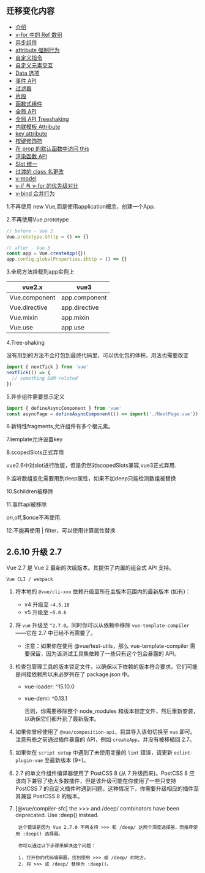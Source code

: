 ## 迁移变化内容

-   [介绍](https://www.bookstack.cn/read/vue-3.0-zh/15a0993c4926bec1.md)
-   [v-for 中的 Ref 数组](https://www.bookstack.cn/read/vue-3.0-zh/e171a635a4b49b03.md)
-   [异步组件](https://www.bookstack.cn/read/vue-3.0-zh/cd0b788c9e39cf48.md)
-   [attribute 强制行为](https://www.bookstack.cn/read/vue-3.0-zh/a1798e58e4dd5d8d.md)
-   [自定义指令](https://www.bookstack.cn/read/vue-3.0-zh/6c8f14446cde00fa.md)
-   [自定义元素交互](https://www.bookstack.cn/read/vue-3.0-zh/bf11790c67db7f03.md)
-   [Data 选项](https://www.bookstack.cn/read/vue-3.0-zh/eae1660ba011b414.md)
-   [事件 API](https://www.bookstack.cn/read/vue-3.0-zh/f3e04fad32d270d2.md)
-   [过滤器](https://www.bookstack.cn/read/vue-3.0-zh/b3c15fea5d9216ac.md)
-   [片段](https://www.bookstack.cn/read/vue-3.0-zh/311688527620a948.md)
-   [函数式组件](https://www.bookstack.cn/read/vue-3.0-zh/b62f3dbf0377a1eb.md)
-   [全局 API](https://www.bookstack.cn/read/vue-3.0-zh/b62e32b0a4722d1e.md)
-   [全局 API Treeshaking](https://www.bookstack.cn/read/vue-3.0-zh/9a639bd219402038.md)
-   [内联模板 Attribute](https://www.bookstack.cn/read/vue-3.0-zh/599cb7518d7ea915.md)
-   [key attribute](https://www.bookstack.cn/read/vue-3.0-zh/953f3b9719a0389a.md)
-   [按键修饰符](https://www.bookstack.cn/read/vue-3.0-zh/042235eaf42161b8.md)
-   [在 prop 的默认函数中访问 this](https://www.bookstack.cn/read/vue-3.0-zh/715c9fc8d10870ad.md)
-   [渲染函数 API](https://www.bookstack.cn/read/vue-3.0-zh/20f302abaeefe7e9.md)
-   [Slot 统一](https://www.bookstack.cn/read/vue-3.0-zh/84795b9f156c8e42.md)
-   [过渡的 class 名更改](https://www.bookstack.cn/read/vue-3.0-zh/e25d530df0347e9c.md)
-   [v-model](https://www.bookstack.cn/read/vue-3.0-zh/a6c964cc40610f48.md)
-   [v-if 与 v-for 的优先级对比](https://www.bookstack.cn/read/vue-3.0-zh/747373645ce0ba0b.md)
-   [v-bind 合并行为](https://www.bookstack.cn/read/vue-3.0-zh/a82844146d2a95a1.md)

1.不再使用 new Vue,而是使用application概念，创建一个App.

2.不再使用Vue.prototype

```js
// before - Vue 2
Vue.prototype.$http = () => {}

// after - Vue 3
const app = Vue.createApp({})
app.config.globalProperties.$http = () => {}
```

3.全局方法挂载到app实例上

| vue2.x        | vue3          |
| ------------- | ------------- |
| Vue.component | app.component |
| Vue.directive | app.directive |
| Vue.mixin     | app.mixin     |
| Vue.use       | app.use       |

4.Tree-shaking

没有用到的方法不会打包到最终代码里，可以优化包的体积，用法也需要改变

```js
import { nextTick } from 'vue'
nextTick(() => {
  // something DOM-related
})
```

5.异步组件需要显示定义

```js
import { defineAsyncComponent } from 'vue'
const asyncPage = defineAsyncComponent(() => import('./NextPage.vue'))
```

6.新特性fragments,允许组件有多个根元素。

7.template允许设置key

8.scopedSlots正式弃用

vue2.6中对slot进行改版，但是仍然对scopedSlots兼容,vue3正式弃用.

9.监听数组变化需要用到deep属性，如果不加deep只能检测数组被替换

10.$children被移除

11.事件api被移除

$on,$off,$once不再使用.

12.不能再使用 | filter，可以使用计算属性替换


## 2.6.10 升级 2.7

Vue 2.7 是 Vue 2 最新的次级版本。其提供了内置的组合式 API 支持。

`Vue CLI / webpack`

1. 将本地的 `@vue/cli-xxx` 依赖升级至所在主版本范围内的最新版本 (如有)：

    - v4 升级至 `~4.5.18`
    - v5 升级至 `~5.0.6`

2. 将 `vue` 升级至 `^2.7.0`。同时你可以从依赖中移除 `vue-template-compiler` ——它在 2.7 中已经不再需要了。
    - 注意：如果你在使用 @vue/test-utils，那么 vue-template-compiler 需要保留，因为该测试工具集依赖了一些只有这个包会暴露的 API。

3. 检查包管理工具的版本锁定文件，以确保以下依赖的版本符合要求。它们可能是间接依赖所以未必罗列在了 package.json 中。
    - vue-loader: ^15.10.0
    - vue-demi: ^0.13.1

      否则，你需要移除整个 node_modules 和版本锁定文件，然后重新安装，以确保它们都升到了最新版本。
4. 如果你曾经使用了 `@vue/composition-api`，将其导入语句切换至 `vue` 即可。注意有些之前通过插件暴露的 API，例如 `createApp`，并没有被移植回 2.7。

5. 如果你在 `script setup` 中遇到了未使用变量的 `lint` 错误，请更新 `eslint-plugin-vue` 至最新版本 (9+)。

6. 2.7 的单文件组件编译器使用了 PostCSS 8 (从 7 升级而来)。PostCSS 8 应该向下兼容了绝大多数插件，但是该升级可能在你使用了一些只支持 PostCSS 7 的自定义插件时遇到问题。这种情况下，你需要升级相应的插件至其兼容 PostCSS 8 的版本。

7. [@vue/compiler-sfc] the >>> and /deep/ combinators have been deprecated. Use :deep() instead. 

        这个错误是因为 Vue 2.7.0 不再支持 >>> 和 /deep/ 这两个深度选择器，而推荐使用 :deep() 选择器。

        你可以通过以下步骤来解决这个问题：

        1. 打开你的代码编辑器，找到使用 >>> 或 /deep/ 的地方。
        2. 将 >>> 或 /deep/ 替换为 :deep()。
